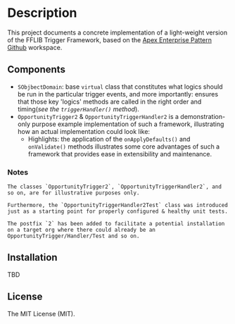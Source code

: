 # Description

This project documents a concrete implementation of a light-weight version of the FFLIB Trigger Framework, based on the [Apex Enterprise Pattern Github](https://github.com/apex-enterprise-patterns) workspace.

## Components

- `SObjbectDomain`: base `virtual` class that constitutes what logics should be run in the particular trigger events, and more importantly: ensures that those key 'logics' methods are called in the right order and timing(_see the `triggerHandler()` method_).
- `OpportunityTrigger2` & `OpportunityTriggerHandler2` is a demonstration-only purpose example implementation of such a framework, illustrating how an actual implementation could look like:
  - Highlights: the application of the `onApplyDefaults()` and `onValidate()` methods illustrates some core advantages of such a framework that provides ease in extensibility and maintenance.

### Notes

    The classes `OpportunityTrigger2`, `OpportunityTriggerHandler2`, and so on, are for illustrative purposes only.

    Furthermore, the `OpportunityTriggerHandler2Test` class was introduced just as a starting point for properly configured & healthy unit tests.

    The postfix `2` has been added to facilitate a potential installation on a target org where there could already be an OpportunityTrigger/Handler/Test and so on.
## Installation

TBD

## License

The MIT License (MIT).